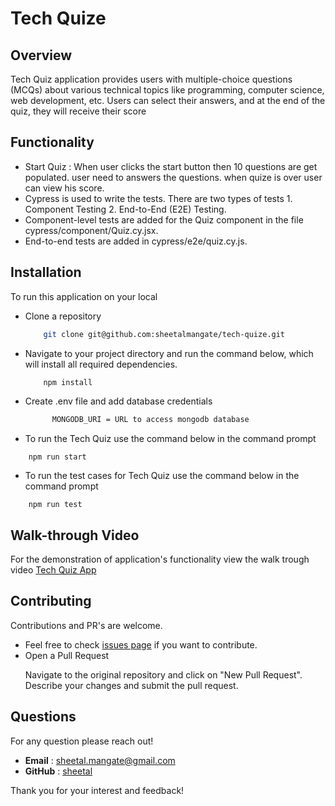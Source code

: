 # Tech Quize

## Overview

Tech Quiz application provides users with multiple-choice questions (MCQs) about various technical topics like programming, computer science, web development, etc. Users can select their answers, and at the end of the quiz, they will receive their score

## Functionality 
- Start Quiz : When user clicks the start button then 10 questions are get populated. user need to answers the questions. when quize is over user can view his score.
- Cypress is used to write the tests. There are two types of tests 1. Component Testing 2. End-to-End (E2E) Testing.
- Component-level tests are added for the Quiz component in the file cypress/component/Quiz.cy.jsx. 
- End-to-end tests are added in cypress/e2e/quiz.cy.js.

## Installation

To run this application on your local

- Clone a repository 
  ```sh
      git clone git@github.com:sheetalmangate/tech-quize.git
  ```

- Navigate to your project directory and run the command below, which will install all required dependencies. 
  ```sh
      npm install
  ```

- Create .env file and add database credentials
  ```sh
        MONGODB_URI = URL to access mongodb database
  ```

- To run the Tech Quiz use the command below in the command prompt
```
    npm run start
```

- To run the test cases for Tech Quiz use the command below in the command prompt
```
    npm run test
```

## Walk-through Video     
 For the demonstration of application's functionality view the walk trough video 
 [Tech Quiz App](https://app.screencastify.com/v3/watch/sNlQ0JH53yxWq6ruwWiI)


## Contributing
Contributions and PR's are welcome.

- Feel free to check [issues page](https://github.com/sheetalmangate/tech-quize/issues) if you want to contribute.
- Open a Pull Request 
    <p>Navigate to the original repository and click on "New Pull Request". Describe your changes and submit the pull request.</p>

## Questions
  For any question please reach out!

  - **Email** : [sheetal.mangate@gmail.com](sheetal.mangate@gmail.com)
  - **GitHub** : [sheetal](https://github.com/sheetalmangate) 

Thank you for your interest and feedback! 
